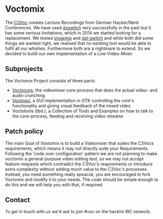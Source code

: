 # Voctomix
The [C3Voc](https://c3voc.de/) creates Lecture Recordings from German Hacker/Nerd Conferences. We have used [dvswitch](http://dvswitch.alioth.debian.org/wiki/) very successfully in the past but it has some serious limitations, which in 2014 we started looking for a replacement. We tested [snowmix](http://sourceforge.net/projects/snowmix/) and [gst-switch](https://github.com/timvideos/gst-switch) and while both did some things we wanted right, we realised that no existing tool would be able to fulfil all our whishes. Furthermore both are a nightmare to extend. So we decided to build our own Implementation of a Live-Video-Mixer.

## Subprojects
The Voctomix Project consists of three parts:
 - [Voctocore](./voctocore/), the videomixer core-process that does the actual video- and audio crunching
 - [Voctogui](./voctogui/), a GUI implementation in GTK controlling the core's functionality and giving visual feedback of the mixed video
 - Voctotools (tbd.), a Collection of Tools and Examples on how to talk to the core-process, feeding and receiving video-streams

## Patch policy
The main Goal of Voxtomix is to build a Videomixer that suites the C3Vocs requirements, which means it may not directly suite your Requirements. Following the 'code over configuration' pattern we are not planning to make voctomix a general purpose video editing tool, so we may not accept feature-requests which contradict the C3Voc's requirements or introduce extra complexity without adding much value to the C3Voc's processes.
Instead, you need something really speacial, you are encouraged to fork Voctomix and modify it to your needs. The code should be simple enough to do this and we will help you with that, if required.

## Contact
To get in touch with us we'd ask to join #voc on the hackint IRC network.
